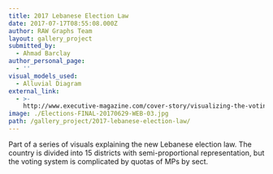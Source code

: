 ```yaml
---
title: 2017 Lebanese Election Law
date: 2017-07-17T08:55:08.000Z
author: RAW Graphs Team
layout: gallery_project
submitted_by:
  - Ahmad Barclay
author_personal_page:
  - ''
visual_models_used:
  - Alluvial Diagram
external_link:
  - >-
    http://www.executive-magazine.com/cover-story/visualizing-the-voting-process-new-2017-elections-law-lebanon
image: ./Elections-FINAL-20170629-WEB-03.jpg
path: /gallery_project/2017-lebanese-election-law/
---
```

Part of a series of visuals explaining the new Lebanese election law. The country is divided into 15 districts with semi-proportional representation, but the voting system is complicated by quotas of MPs by sect.
